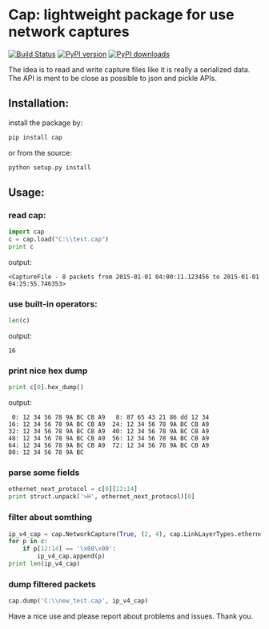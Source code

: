 # Cap: lightweight package for use network captures

[![Build Status](https://travis-ci.org/netanelrevah/cap.svg?branch=develop)](https://travis-ci.org/netanelrevah/cap) [![PyPI version](https://img.shields.io/pypi/v/cap.svg)](https://pypi.python.org/pypi/cap/) [![PyPI downloads](https://img.shields.io/pypi/dm/cap.svg)](https://pypi.python.org/pypi/cap/)

The idea is to read and write capture files like it is really a serialized data. The API is ment to be close as possible to json and pickle APIs.

## Installation:
install the package by:
``` bash
pip install cap
```
or from the source:
``` bash
python setup.py install
```
## Usage:
### read cap:
``` python
import cap
c = cap.load("C:\\test.cap")
print c
```
output:
```
<CaptureFile - 8 packets from 2015-01-01 04:00:11.123456 to 2015-01-01 04:25:55.746353>
```
### use built-in operators:
``` python
len(c)
```
output:
```
16
```
### print nice hex dump
``` python
print c[0].hex_dump()
```
output:
``` 
 0: 12 34 56 78 9A BC CB A9   8: 87 65 43 21 86 dd 12 34
16: 12 34 56 78 9A BC CB A9  24: 12 34 56 78 9A BC CB A9
32: 12 34 56 78 9A BC CB A9  40: 12 34 56 78 9A BC CB A9
48: 12 34 56 78 9A BC CB A9  56: 12 34 56 78 9A BC CB A9
64: 12 34 56 78 9A BC CB A9  72: 12 34 56 78 9A BC CB A9
80: 12 34 56 78 9A BC
```
### parse some fields
``` python
ethernet_next_protocol = c[0][12:14]
print struct.unpack('>H', ethernet_next_protocol)[0]
```
### filter about somthing
``` python
ip_v4_cap = cap.NetworkCapture(True, (2, 4), cap.LinkLayerTypes.ethernet, 0, 15000)
for p in c:
    if p[12:14] == '\x08\x00':
        ip_v4_cap.append(p)
print len(ip_v4_cap)
```
### dump filtered packets
``` python
cap.dump('C:\\new_test.cap', ip_v4_cap)
```

Have a nice use and please report about problems and issues.
Thank you.
